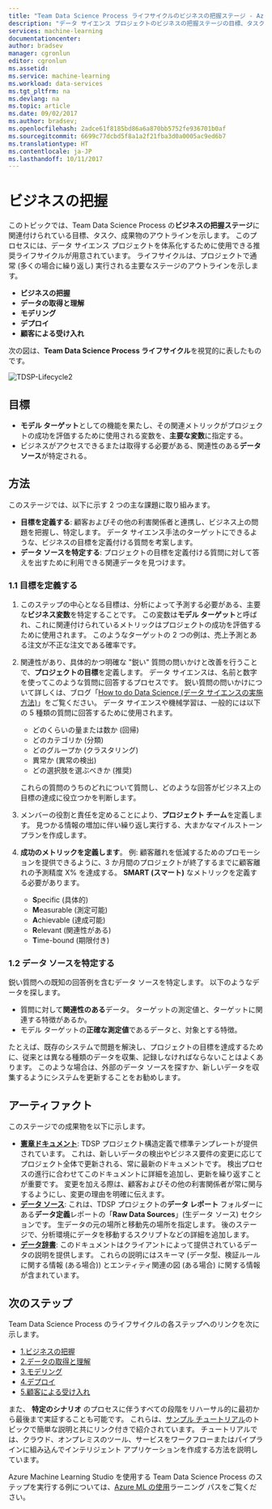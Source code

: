 ```yaml
---
title: "Team Data Science Process ライフサイクルのビジネスの把握ステージ - Azure | Microsoft Docs"
description: "データ サイエンス プロジェクトのビジネスの把握ステージの目標、タスク、成果物。"
services: machine-learning
documentationcenter: 
author: bradsev
manager: cgronlun
editor: cgronlun
ms.assetid: 
ms.service: machine-learning
ms.workload: data-services
ms.tgt_pltfrm: na
ms.devlang: na
ms.topic: article
ms.date: 09/02/2017
ms.author: bradsev;
ms.openlocfilehash: 2adce61f8185bd86a6a870bb5752fe936701b0af
ms.sourcegitcommit: 6699c77dcbd5f8a1a2f21fba3d0a0005ac9ed6b7
ms.translationtype: HT
ms.contentlocale: ja-JP
ms.lasthandoff: 10/11/2017
---
```

# <a name="business-understanding"></a>ビジネスの把握

このトピックでは、Team Data Science Process の**ビジネスの把握ステージ**に関連付けられている目標、タスク、成果物のアウトラインを示します。 このプロセスには、データ サイエンス プロジェクトを体系化するために使用できる推奨ライフサイクルが用意されています。 ライフサイクルは、プロジェクトで通常 (多くの場合に繰り返し) 実行される主要なステージのアウトラインを示します。

* **ビジネスの把握**
* **データの取得と理解**
* **モデリング**
* **デプロイ**
* **顧客による受け入れ**

次の図は、**Team Data Science Process ライフサイクル**を視覚的に表したものです。 

![TDSP-Lifecycle2](./media/lifecycle/tdsp-lifecycle2.png) 


## <a name="goals"></a>目標
* **モデル ターゲット**としての機能を果たし、その関連メトリックがプロジェクトの成功を評価するために使用される変数を、**主要な変数**に指定する。
* ビジネスがアクセスできるまたは取得する必要がある、関連性のある**データ ソース**が特定される。

## <a name="how-to-do-it"></a>方法
このステージでは、以下に示す 2 つの主な課題に取り組みます。 

* **目標を定義する**: 顧客およびその他の利害関係者と連携し、ビジネス上の問題を把握し、特定します。 データ サイエンス手法のターゲットにできるような、ビジネスの目標を定義付ける質問を考案します。
* **データ ソースを特定する**: プロジェクトの目標を定義付ける質問に対して答えを出すために利用できる関連データを見つけます。

### <a name="11-define-objectives"></a>1.1 目標を定義する

1. このステップの中心となる目標は、分析によって予測する必要がある、主要な**ビジネス変数**を特定することです。 この変数は**モデル ターゲット**と呼ばれ、これに関連付けられているメトリックはプロジェクトの成功を評価するために使用されます。 このようなターゲットの 2 つの例は、売上予測とある注文が不正な注文である確率です。

2. 関連性があり、具体的かつ明確な "鋭い" 質問の問いかけと改善を行うことで、**プロジェクトの目標**を定義します。 データ サイエンスは、名前と数字を使ってこのような質問に回答するプロセスです。 鋭い質問の問いかけについて詳しくは、ブログ「[How to do Data Science (データ サイエンスの実施方法)](https://blogs.technet.microsoft.com/machinelearning/2016/03/28/how-to-do-data-science/)」をご覧ください。 データ サイエンスや機械学習は、一般的には以下の 5 種類の質問に回答するために使用されます。
 
   * どのくらいの量または数か  (回帰)
   * どのカテゴリか  (分類)
   * どのグループか  (クラスタリング)
   * 異常か (異常の検出)
   * どの選択肢を選ぶべきか  (推奨)

    これらの質問のうちのどれについて質問し、どのような回答がビジネス上の目標の達成に役立つかを判断します。

3. メンバーの役割と責任を定めることにより、**プロジェクト チーム**を定義します。 見つかる情報の増加に伴い繰り返し実行する、大まかなマイルストーン プランを作成します。  

4. **成功のメトリックを定義します**。 例: 顧客離れを低減するためのプロモーションを提供できるように、3 か月間のプロジェクトが終了するまでに顧客離れの予測精度 X% を達成する。 **SMART (スマート)** なメトリックを定義する必要があります。 
   * **S**pecific (具体的) 
   * **M**easurable (測定可能)
   * **A**chievable (達成可能) 
   * **R**elevant (関連性がある) 
   * **T**ime-bound (期限付き) 

### <a name="12-identify-data-sources"></a>1.2 データ ソースを特定する
鋭い質問への既知の回答例を含むデータ ソースを特定します。 以下のようなデータを探します。

* 質問に対して**関連性のある**データ。 ターゲットの測定値と、ターゲットに関連する特徴があるか。
* モデル ターゲットの**正確な測定値**であるデータと、対象とする特徴。

たとえば、既存のシステムで問題を解決し、プロジェクトの目標を達成するために、従来とは異なる種類のデータを収集、記録しなければならないことはよくあります。 このような場合は、外部のデータ ソースを探すか、新しいデータを収集するようにシステムを更新することをお勧めします。

## <a name="artifacts"></a>アーティファクト
このステージでの成果物を以下に示します。

* [**憲章ドキュメント**](https://github.com/Azure/Azure-TDSP-ProjectTemplate/blob/master/Docs/Project/Charter.md): TDSP プロジェクト構造定義で標準テンプレートが提供されています。 これは、新しいデータの検出やビジネス要件の変更に応じてプロジェクト全体で更新される、常に最新のドキュメントです。 検出プロセスの進行に合わせてこのドキュメントに詳細を追加し、更新を繰り返すことが重要です。 変更を加える際は、顧客およびその他の利害関係者が常に関与するようにし、変更の理由を明確に伝えます。  
* [**データ ソース**](https://github.com/Azure/Azure-TDSP-ProjectTemplate/blob/master/Docs/DataReport/Data%20Defintion.md#raw-data-sources): これは、TDSP プロジェクトの**データ レポート** フォルダーにある**データ定義**レポートの「**Raw Data Sources**」(生データ ソース) セクションです。 生データの元の場所と移動先の場所を指定します。 後のステージで、分析環境にデータを移動するスクリプトなどの詳細を追加します。  
* [**データ辞書**](https://github.com/Azure/Azure-TDSP-ProjectTemplate/tree/master/Docs/DataDictionaries): このドキュメントはクライアントによって提供されているデータの説明を提供します。 これらの説明にはスキーマ (データ型、検証ルールに関する情報 (ある場合)) とエンティティ関連の図 (ある場合) に関する情報が含まれています。

## <a name="next-steps"></a>次のステップ

Team Data Science Process のライフサイクルの各ステップへのリンクを次に示します。

* [1.ビジネスの把握](lifecycle-business-understanding.md)
* [2.データの取得と理解](lifecycle-data.md)
* [3.モデリング](lifecycle-modeling.md)
* [4.デプロイ](lifecycle-deployment.md)
* [5.顧客による受け入れ](lifecycle-acceptance.md)

また、 **特定のシナリオ** のプロセスに伴うすべての段階をリハーサル的に最初から最後まで実証することも可能です。 これらは、[サンプル チュートリアル](walkthroughs.md)のトピックで簡単な説明と共にリンク付きで紹介されています。 チュートリアルでは、クラウド、オンプレミスのツール、サービスをワークフローまたはパイプラインに組み込んでインテリジェント アプリケーションを作成する方法を説明しています。 

Azure Machine Learning Studio を使用する Team Data Science Process のステップを実行する例については、[Azure ML の使用](http://aka.ms/datascienceprocess)ラーニング パスをご覧ください。